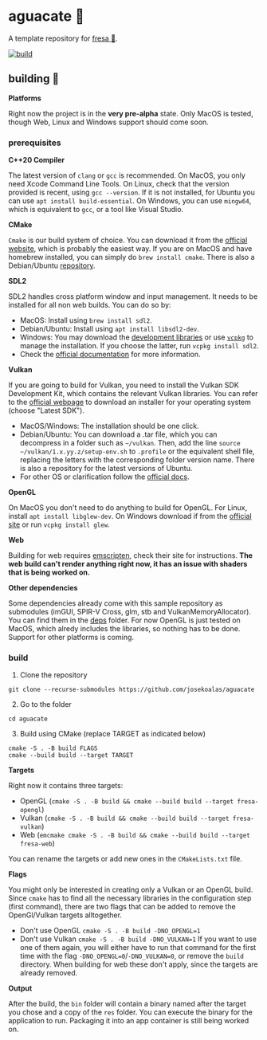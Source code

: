 # aguacate :avocado:

A template repository for [fresa :strawberry:](https://github.com/josekoalas/fresa).

[![build](https://github.com/josekoalas/aguacate/actions/workflows/cmake.yml/badge.svg)](https://github.com/josekoalas/aguacate/actions/workflows/cmake.yml)

## building :hammer:

**Platforms**

Right now the project is in the **very pre-alpha** state. Only MacOS is tested, though Web, Linux and Windows support should come soon.

### prerequisites

**C++20 Compiler**

The latest version of `clang` or `gcc` is recommended. On MacOS, you only need Xcode Command Line Tools. On Linux, check that the version provided is recent, using `gcc --version`. If it is not installed, for Ubuntu you can use `apt install build-essential`. On Windows, you can use `mingw64`, which is equivalent to `gcc`, or a tool like Visual Studio.

**CMake**

`Cmake` is our build system of choice. You can download it from the [official website](https://cmake.org/download/), which is probably the easiest way. If you are on MacOS and have homebrew installed, you can simply do `brew install cmake`. There is also a Debian/Ubuntu [repository](https://apt.kitware.com).

**SDL2**

SDL2 handles cross platform window and input management. It needs to be installed for all non web builds. You can do so by:
- MacOS: Install using `brew install sdl2`.
- Debian/Ubuntu: Install using `apt install libsdl2-dev`.
- Windows: You may download the [development libraries](https://libsdl.org/download-2.0.php) or use [`vcpkg`](https://vcpkg.io/en/getting-started.html) to manage the installation. If you choose the latter, run `vcpkg install sdl2`.
- Check the [official documentation](https://wiki.libsdl.org/Installation) for more information.

**Vulkan**

If you are going to build for Vulkan, you need to install the Vulkan SDK Development Kit, which contains the relevant Vulkan libraries. You can refer to the [official webpage](https://vulkan.lunarg.com/sdk/home) to download an installer for your operating system (choose "Latest SDK").
- MacOS/Windows: The installation should be one click.
- Debian/Ubuntu: You can download a .tar file, which you can decompress in a folder such as `~/vulkan`. Then, add the line `source ~/vulkan/1.x.yy.z/setup-env.sh` to `.profile` or the equivalent shell file, replacing the letters with the corresponding folder version name. There is also a repository for the latest versions of Ubuntu.
- For other OS or clarification follow the [official docs](https://vulkan.lunarg.com/doc/sdk/latest/linux/getting_started.html).

**OpenGL**

On MacOS you don't need to do anything to build for OpenGL. For Linux, install `apt install libglew-dev`. On Windows download if from the [official site](http://glew.sourceforge.net) or run `vcpkg install glew`.

**Web**

Building for web requires [emscripten](https://emscripten.org/docs/getting_started/downloads.html), check their site for instructions. **The web build can't render anything right now, it has an issue with shaders that is being worked on.**

**Other dependencies**

Some dependencies already come with this sample repository as submodules (imGUI, SPIR-V Cross, glm, stb and VulkanMemoryAllocator). You can find them in the [deps](https://github.com/josekoalas/aguacate/tree/main/deps) folder. For now OpenGL is just tested on MacOS, which alredy includes the libraries, so nothing has to be done. Support for other platforms is coming.

### build

1. Clone the repository

```
git clone --recurse-submodules https://github.com/josekoalas/aguacate
```

2. Go to the folder

```
cd aguacate
```

3. Build using CMake (replace TARGET as indicated below)

```
cmake -S . -B build FLAGS
cmake --build build --target TARGET
```

**Targets**

Right now it contains three targets:
-  OpenGL (`cmake -S . -B build && cmake --build build --target fresa-opengl`)
-  Vulkan (`cmake -S . -B build && cmake --build build --target fresa-vulkan`)
-  Web (`emcmake cmake -S . -B build && cmake --build build --target fresa-web`)

You can rename the targets or add new ones in the `CMakeLists.txt` file.

**Flags**

You might only be interested in creating only a Vulkan or an OpenGL build. Since `cmake` has to find all the necessary libraries in the configuration step (first command), there are two flags that can be added to remove the OpenGl/Vulkan targets alltogether.
- Don't use OpenGL `cmake -S . -B build -DNO_OPENGL=1`
- Don't use Vulkan `cmake -S . -B build -DNO_VULKAN=1`
If you want to use one of them again, you will either have to run that command for the first time with the flag `-DNO_OPENGL=0`/`-DNO_VULKAN=0`, or remove the `build` directory. When building for web these don't apply, since the targets are already removed.

**Output**

After the build, the `bin` folder will contain a binary named after the target you chose and a copy of the `res` folder. You can execute the binary for the application to run. Packaging it into an app container is still being worked on.